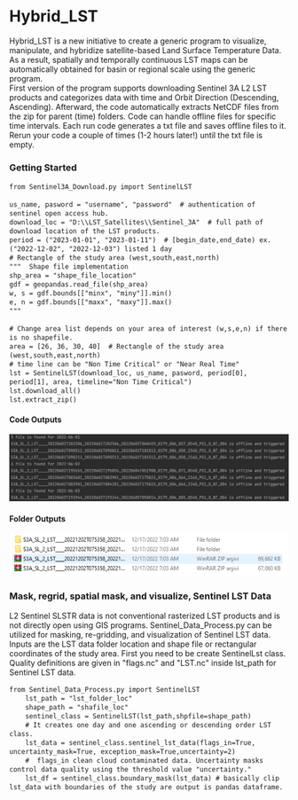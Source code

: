 # Hybrid_LST
Hybrid_LST is a new initiative to create a generic program to visualize, manipulate, and hybridize satellite-based Land Surface Temperature Data. As a result, spatially and temporally continuous LST maps can be automatically obtained for basin or regional scale using the generic program.  
First version of the program supports downloading Sentinel 3A L2 LST products and categorizes data with time and Orbit Direction (Descending, Ascending). Afterward, the code automatically extracts NetCDF files from the zip for parent (time) folders. Code can handle offline files for specific time intervals. Each run code generates a txt file and saves offline files to it. Rerun your code a couple of times (1-2 hours later!) until the txt file is empty. 

### **Getting Started**

```
from Sentinel3A_Download.py import SentinelLST

us_name, pasword = "username", "password"  # authentication of sentinel open access hub.
download_loc = "D:\\LST_Satellites\\Sentinel_3A"  # full path of download location of the LST products.
period = ("2023-01-01", "2023-01-11")  # [begin_date,end_date) ex.("2022-12-02", "2022-12-03") listed 1 day
# Rectangle of the study area (west,south,east,north)
"""  Shape file implementation  
shp_area = "shape_file_location"
gdf = geopandas.read_file(shp_area)
w, s = gdf.bounds[["minx", "miny"]].min()
e, n = gdf.bounds[["maxx", "maxy"]].max()
"""

# Change area list depends on your area of interest (w,s,e,n) if there is no shapefile.
area = [26, 36, 30, 40]  # Rectangle of the study area (west,south,east,north)
# time line can be "Non Time Critical" or "Near Real Time"
lst = SentinelLST(download_loc, us_name, pasword, period[0], period[1], area, timeline="Non Time Critical")
lst.download_all()
lst.extract_zip()
```
#### Code Outputs
![solarized palettes](https://github.com/OnurSahin20/Hybrid_LST/blob/main/xxxx.PNG?raw=true)


#### Folder Outputs
![solarized palettes](https://github.com/OnurSahin20/Hybrid_LST/blob/main/loc.PNG?raw=true)

### Mask, regrid, spatial mask, and visualize, Sentinel LST Data
L2 Sentinel SLSTR data is not conventional rasterized LST products and is not directly open using GIS programs. Sentinel_Data_Process.py can be utilized for masking, re-gridding, and visualization of Sentinel LST data. Inputs are the LST data folder location and shape file or rectangular coordinates of the study area. First you need to be create SentinelLst class. Quality definitions are given in "flags.nc" and "LST.nc" inside lst_path for Sentinel LST data.
```
from Sentinel_Data_Process.py import SentinelLST
    lst_path = "lst_folder_loc"
    shape_path = "shafile_loc"
    sentinel_class = SentinelLST(lst_path,shpfile=shape_path)
    # It creates one day and one ascending or descending order LST class.
    lst_data = sentinel_class.sentinel_lst_data(flags_in=True, uncertainty_mask=True, exception_mask=True,uncertainty=2)
    #  flags_in clean cloud contaminated data. Uncertainty masks control data quality using the threshold value "uncertainty."
    lst_df = sentinel_class.boundary_mask(lst_data) # basically clip lst_data with boundaries of the study are output is pandas dataframe.
    
```
